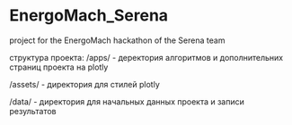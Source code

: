 # EnergoMach_Serena
project for the EnergoMach hackathon of the Serena team


структура проекта:
/apps/ - деректория алгоритмов и дополнительних страниц проекта на plotly

/assets/ - директория для стилей plotly

/data/ - директория для начальных данных проекта и записи результатов
